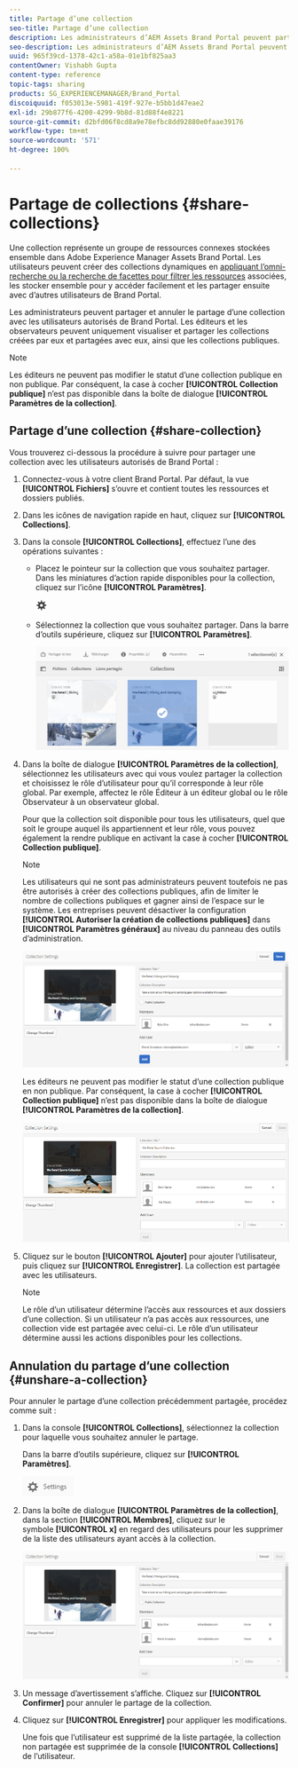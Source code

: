 ```yaml
---
title: Partage d’une collection
seo-title: Partage d’une collection
description: Les administrateurs d’AEM Assets Brand Portal peuvent partager et annuler le partage d’une collection, dynamique ou non, avec les utilisateurs autorisés. Les éditeurs peuvent uniquement visualiser et partager les collections créées par eux et partagées avec eux, ainsi que les collections publiques.
seo-description: Les administrateurs d’AEM Assets Brand Portal peuvent partager et annuler le partage d’une collection, dynamique ou non, avec les utilisateurs autorisés. Les éditeurs peuvent uniquement visualiser et partager les collections créées par eux et partagées avec eux, ainsi que les collections publiques.
uuid: 965f39cd-1378-42c1-a58a-01e1bf825aa3
contentOwner: Vishabh Gupta
content-type: reference
topic-tags: sharing
products: SG_EXPERIENCEMANAGER/Brand_Portal
discoiquuid: f053013e-5981-419f-927e-b5bb1d47eae2
exl-id: 29b877f6-4200-4299-9b8d-81d88f4e8221
source-git-commit: d2bfd06f8cd8a9e78efbc8dd92880e0faae39176
workflow-type: tm+mt
source-wordcount: '571'
ht-degree: 100%

---
```


# Partage de collections {#share-collections}

Une collection représente un groupe de ressources connexes stockées ensemble dans Adobe Experience Manager Assets Brand Portal. Les utilisateurs peuvent créer des collections dynamiques en [appliquant l’omni-recherche ou la recherche de facettes pour filtrer les ressources](brand-portal-searching.md) associées, les stocker ensemble pour y accéder facilement et les partager ensuite avec d’autres utilisateurs de Brand Portal.

Les administrateurs peuvent partager et annuler le partage d’une collection avec les utilisateurs autorisés de Brand Portal. Les éditeurs et les observateurs peuvent uniquement visualiser et partager les collections créées par eux et partagées avec eux, ainsi que les collections publiques.

>[!NOTE]
>
>Les éditeurs ne peuvent pas modifier le statut d’une collection publique en non publique. Par conséquent, la case à cocher **[!UICONTROL Collection publique]** n’est pas disponible dans la boîte de dialogue **[!UICONTROL Paramètres de la collection]**.

## Partage d’une collection {#share-collection}

Vous trouverez ci-dessous la procédure à suivre pour partager une collection avec les utilisateurs autorisés de Brand Portal :

1. Connectez-vous à votre client Brand Portal. Par défaut, la vue **[!UICONTROL Fichiers]** s’ouvre et contient toutes les ressources et dossiers publiés.

1. Dans les icônes de navigation rapide en haut, cliquez sur **[!UICONTROL Collections]**.

1. Dans la console **[!UICONTROL Collections]**, effectuez l’une des opérations suivantes :

   * Placez le pointeur sur la collection que vous souhaitez partager. Dans les miniatures d’action rapide disponibles pour la collection, cliquez sur l’icône **[!UICONTROL Paramètres]**.

      ![](assets/settings-icon.png)

   * Sélectionnez la collection que vous souhaitez partager. Dans la barre d’outils supérieure, cliquez sur **[!UICONTROL Paramètres]**.

      ![](assets/collection-console.png)

1. Dans la boîte de dialogue **[!UICONTROL Paramètres de la collection]**, sélectionnez les utilisateurs avec qui vous voulez partager la collection et choisissez le rôle d’utilisateur pour qu’il corresponde à leur rôle global. Par exemple, affectez le rôle Éditeur à un éditeur global ou le rôle Observateur à un observateur global.

   Pour que la collection soit disponible pour tous les utilisateurs, quel que soit le groupe auquel ils appartiennent et leur rôle, vous pouvez également la rendre publique en activant la case à cocher **[!UICONTROL Collection publique]**.

   >[!NOTE]
   >
   >Les utilisateurs qui ne sont pas administrateurs peuvent toutefois ne pas être autorisés à créer des collections publiques, afin de limiter le nombre de collections publiques et gagner ainsi de l’espace sur le système. Les entreprises peuvent désactiver la configuration **[!UICONTROL Autoriser la création de collections publiques]** dans **[!UICONTROL Paramètres généraux]** au niveau du panneau des outils d’administration.

   ![](assets/collection_sharingadduser.png)

   Les éditeurs ne peuvent pas modifier le statut d’une collection publique en non publique. Par conséquent, la case à cocher **[!UICONTROL Collection publique]** n’est pas disponible dans la boîte de dialogue **[!UICONTROL Paramètres de la collection]**.

   ![](assets/collection-setting-editor.png)

1. Cliquez sur le bouton **[!UICONTROL Ajouter]** pour ajouter l’utilisateur, puis cliquez sur **[!UICONTROL Enregistrer]**. La collection est partagée avec les utilisateurs.

   >[!NOTE]
   >
   >Le rôle d’un utilisateur détermine l’accès aux ressources et aux dossiers d’une collection. Si un utilisateur n’a pas accès aux ressources, une collection vide est partagée avec celui-ci. Le rôle d’un utilisateur détermine aussi les actions disponibles pour les collections.

## Annulation du partage d’une collection {#unshare-a-collection}

Pour annuler le partage d’une collection précédemment partagée, procédez comme suit :

1. Dans la console **[!UICONTROL Collections]**, sélectionnez la collection pour laquelle vous souhaitez annuler le partage.

   Dans la barre d’outils supérieure, cliquez sur **[!UICONTROL Paramètres]**.

   ![](assets/collection_settings.png)

1. Dans la boîte de dialogue **[!UICONTROL Paramètres de la collection]**, dans la section **[!UICONTROL Membres]**, cliquez sur le symbole **[!UICONTROL x]** en regard des utilisateurs pour les supprimer de la liste des utilisateurs ayant accès à la collection.

   ![](assets/unshare_collection.png)

1. Un message d’avertissement s’affiche. Cliquez sur **[!UICONTROL Confirmer]** pour annuler le partage de la collection.

1. Cliquez sur **[!UICONTROL Enregistrer]** pour appliquer les modifications.

   Une fois que l’utilisateur est supprimé de la liste partagée, la collection non partagée est supprimée de la console **[!UICONTROL Collections]** de l’utilisateur.

<!--
1. Click the overlay icon on the left, and choose **[!UICONTROL Navigation]**.

   ![](assets/contenttree-1.png)

1. From the siderail on the left, click **[!UICONTROL Collections]**.

   ![](assets/access_collections.png)

1. From the **[!UICONTROL Collections]** console, do one of the following:

    * Hover the pointer over the collection you want to share. From the quick action thumbnails available for the collection, click the **[!UICONTROL Settings]** icon.

   ![](assets/settings_thumbnail.png)

    * Select the collection you want to share. From the toolbar at the top, click **[!UICONTROL Settings]**.
    
   ![](assets/collection-sharing.png)

1. In the [!UICONTROL Collection Settings] dialog box, select the users or groups with whom you want to share the collection and select the role for a user or a group to match their global role. For example, assign the Editor role to a global editor, the Viewer role to a global viewer.

   Alternatively, to make the collection available to all users irrespective of their group membership and role, make it public by selecting the **[!UICONTROL Public Collection]** check-box.

   >[!NOTE]
   >
   >However, non-admin users can be restricted from creating public collections, to avoid having numerous public collections so that system space can be saved. Organizations can disable the **[!UICONTROL Allow public collections creation]** configuration from [!UICONTROL General] settings available in admin tools panel.

   ![](assets/collection_sharingadduser.png)

   Editors cannot change a public collection to a non-public collection and, therefore, do not have **[!UICONTROL Public Collection]** check-box available in **[!UICONTROL Collection Settings]** dialog.

   ![](assets/collection-setting-editor.png)

1. Select **[!UICONTROL Add]**, and then **[!UICONTROL Save]**. The collection is shared with the chosen users.

   >[!NOTE]
   >
   >A user's role governs access to the assets and folders inside a collection. If a user does not have access to assets, an empty collection is shared with the user. Also, a user's role governs the actions available for collections.

## Unshare a collection {#unshare-a-collection}

To unshare a previously shared collection, do the following:

1. From the **[!UICONTROL Collections]** console, select the collection you want to unshare.

   In the toolbar, click **[!UICONTROL Settings]**.

   ![](assets/collection_settings.png)

1. On the **[!UICONTROL Collection Settings]** dialog box, under **[!UICONTROL Members]**, click the **[!UICONTROL x]** symbol next to users or groups to remove them from the list of users you shared the collection with.

   ![](assets/unshare_collection.png)

1. In the warning message box, click **[!UICONTROL Confirm]** to confirm unshare.

   Click **[!UICONTROL Save]**.

1. Log in to Brand Portal with the credentials of the user you removed from the shared list. The collection is removed from the **[!UICONTROL Collections]** console.
-->
